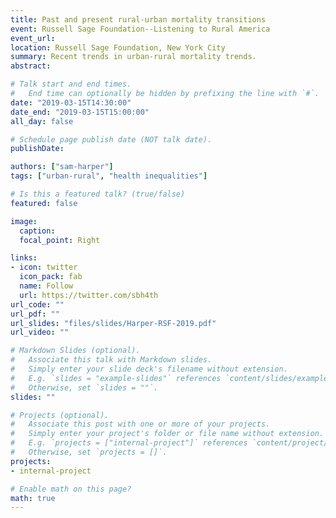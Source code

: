 ```yaml
---
title: Past and present rural-urban mortality transitions
event: Russell Sage Foundation--Listening to Rural America
event_url:
location: Russell Sage Foundation, New York City
summary: Recent trends in urban-rural mortality trends.
abstract: 

# Talk start and end times.
#   End time can optionally be hidden by prefixing the line with `#`.
date: "2019-03-15T14:30:00"
date_end: "2019-03-15T15:00:00"
all_day: false

# Schedule page publish date (NOT talk date).
publishDate: 

authors: ["sam-harper"]
tags: ["urban-rural", "health inequalities"]

# Is this a featured talk? (true/false)
featured: false

image:
  caption: 
  focal_point: Right

links:
- icon: twitter
  icon_pack: fab
  name: Follow
  url: https://twitter.com/sbh4th
url_code: ""
url_pdf: ""
url_slides: "files/slides/Harper-RSF-2019.pdf"
url_video: ""

# Markdown Slides (optional).
#   Associate this talk with Markdown slides.
#   Simply enter your slide deck's filename without extension.
#   E.g. `slides = "example-slides"` references `content/slides/example-slides.md`.
#   Otherwise, set `slides = ""`.
slides: ""

# Projects (optional).
#   Associate this post with one or more of your projects.
#   Simply enter your project's folder or file name without extension.
#   E.g. `projects = ["internal-project"]` references `content/project/deep-learning/index.md`.
#   Otherwise, set `projects = []`.
projects:
- internal-project

# Enable math on this page?
math: true
---
```

